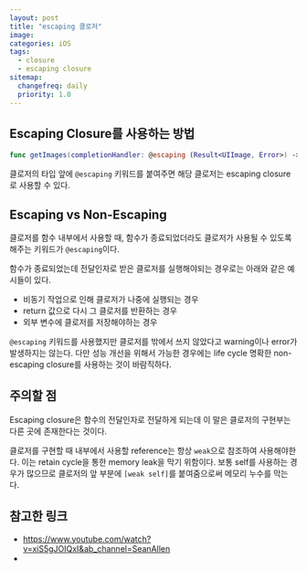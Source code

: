 ```yaml
---
layout: post
title: "escaping 클로저"
image:
categories: iOS
tags: 
  - closure
  - escaping closure
sitemap:
  changefreq: daily
  priority: 1.0
---
```


## Escaping Closure를 사용하는 방법

```swift
func getImages(completionHandler: @escaping (Result<UIImage, Error>) -> Void)
```

클로저의 타입 앞에 `@escaping` 키워드를 붙여주면 해당 클로저는 escaping closure로 사용할 수 있다.



## Escaping vs Non-Escaping 

클로저를 함수 내부에서 사용할 때, 함수가 종료되었더라도 클로저가 사용될 수 있도록 해주는 키워드가 `@escaping`이다.

함수가 종료되었는데 전달인자로 받은 클로저를 실행해야되는 경우로는 아래와 같은 예시들이 있다.

- 비동기 작업으로 인해 클로저가 나중에 실행되는 경우
- return 값으로 다시 그 클로저를 반환하는 경우
- 외부 변수에 클로저를 저장해야하는 경우



`@escaping` 키워드를 사용했지만 클로저를 밖에서 쓰지 않았다고 warning이나 error가 발생하지는 않는다. 다만 성능 개선을 위해서 가능한 경우에는 life cycle 명확한 non-escaping closure를 사용하는 것이 바람직하다.



## 주의할 점

Escaping closure은 함수의 전달인자로 전달하게 되는데 이 말은 클로저의 구현부는 다른 곳에 존재한다는 것이다.

클로저를 구현할 때 내부에서 사용할 reference는 항상 `weak`으로 참조하여 사용해야한다. 이는 retain cycle을 통한 memory leak을 막기 위함이다. 보통 self를 사용하는 경우가 많으므로 클로저의 앞 부분에 `[weak self]`를 붙여줌으로써 메모리 누수를 막는다.



## 참고한 링크

- https://www.youtube.com/watch?v=xiS5gJOIQxI&ab_channel=SeanAllen
- 
